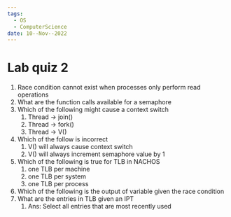 ```yaml
---
tags:
  - OS
  - ComputerScience 
date: 10--Nov--2022
---
```


# Lab quiz 2

1. Race condition cannot exist when processes only perform read operations
2. What are the function calls available for a semaphore
3. Which of the following might cause a context switch
    1. Thread → join()
    2. Thread → fork()
    3. Thread → V()
4. Which of the follow is incorrect
    1. V() will always cause context switch
    2. V() will always increment semaphore value by 1
5. Which of the following is true for TLB in NACHOS
    1. one TLB per machine
    2. one TLB per system
    3. one TLB per process
6. Which of the following is the output of variable given the race condition
7. What are the entries in TLB given an IPT
    1. Ans: Select all entries that are most recently used